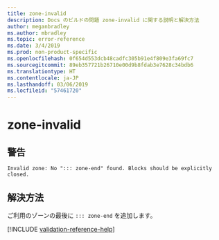 ```yaml
---
title: zone-invalid
description: Docs のビルドの問題 zone-invalid に関する説明と解決方法
author: meganbradley
ms.author: mbradley
ms.topic: error-reference
ms.date: 3/4/2019
ms.prod: non-product-specific
ms.openlocfilehash: 0f654d553dcb48cadfc305b91e4f809e3fa69fc7
ms.sourcegitcommit: 89eb357721b26710e00d9b8fdab3e7628c34bdb6
ms.translationtype: HT
ms.contentlocale: ja-JP
ms.lasthandoff: 03/06/2019
ms.locfileid: "57461720"
---
```

# <a name="zone-invalid"></a>zone-invalid

## <a name="warning"></a>警告

`Invalid zone: No "::: zone-end" found. Blocks should be explicitly closed.`

## <a name="resolution"></a>解決方法

ご利用のゾーンの最後に `::: zone-end` を追加します。

<!--make sure to add this file to your includes folder and verify the path-->
[!INCLUDE [validation-reference-help](includes/validation-reference-help.md)]
